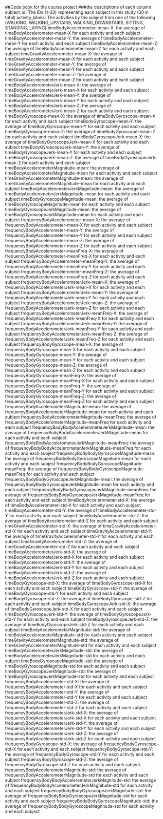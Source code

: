 ##Code book for the course project
###the descriptions of each column
subject_id: The IDs (1-30) representing each subject in this study (30 in total) 
activity_labels: The activities by the subject from one of the following (WALKING, WALKING_UPSTAIRS, WALKING_DOWNSTAIRS, SITTING, STANDING, LAYING)
timeBodyAccelerometer-mean-X:  the average of timeBodyAccelerometer-mean-X for each activity and each subject
timeBodyAccelerometer-mean-Y: the average of timeBodyAccelerometer-mean-Y for each activity and each subject
timeBodyAccelerometer-mean-Z: the average of timeBodyAccelerometer-mean-Z for each activity and each subject
timeGravityAccelerometer-mean-X: the average of timeGravityAccelerometer-mean-X for each activity and each subject
timeGravityAccelerometer-mean-Y: the average of timeGravityAccelerometer-mean-Y for each activity and each subject
timeGravityAccelerometer-mean-Z: the average of timeGravityAccelerometer-mean-Z for each activity and each subject
timeBodyAccelerometerJerk-mean-X: the average of timeBodyAccelerometerJerk-mean-X for each activity and each subject
timeBodyAccelerometerJerk-mean-Y: the average of timeBodyAccelerometerJerk-mean-Y for each activity and each subject
timeBodyAccelerometerJerk-mean-Z: the average of timeBodyAccelerometerJerk-mean-Z for each activity and each subject
timeBodyGyroscope-mean-X: the average of timeBodyGyroscope-mean-X for each activity and each subject
timeBodyGyroscope-mean-Y: the average of timeBodyGyroscope-mean-Y for each activity and each subject
timeBodyGyroscope-mean-Z: the average of timeBodyGyroscope-mean-Z for each activity and each subject
timeBodyGyroscopeJerk-mean-X: the average of timeBodyGyroscopeJerk-mean-X for each activity and each subject
timeBodyGyroscopeJerk-mean-Y: the average of timeBodyGyroscopeJerk-mean-Y for each activity and each subject
timeBodyGyroscopeJerk-mean-Z: the average of timeBodyGyroscopeJerk-mean-Z for each activity and each subject
timeBodyAccelerometerMagnitude-mean: the average of timeBodyAccelerometerMagnitude-mean for each activity and each subject
timeGravityAccelerometerMagnitude-mean: the average of timeGravityAccelerometerMagnitude-mean for each activity and each subject
timeBodyAccelerometerJerkMagnitude-mean: the average of timeBodyAccelerometerJerkMagnitude-mean for each activity and each subject
timeBodyGyroscopeMagnitude-mean: the average of timeBodyGyroscopeMagnitude-mean for each activity and each subject
timeBodyGyroscopeJerkMagnitude-mean: the average of timeBodyGyroscopeJerkMagnitude-mean for each activity and each subject
frequencyBodyAccelerometer-mean-X: the average of frequencyBodyAccelerometer-mean-X for each activity and each subject
frequencyBodyAccelerometer-mean-Y: the average of frequencyBodyAccelerometer-mean-Y for each activity and each subject
frequencyBodyAccelerometer-mean-Z: the average of frequencyBodyAccelerometer-mean-Z for each activity and each subject
frequencyBodyAccelerometer-meanFreq-X: the average of frequencyBodyAccelerometer-meanFreq-X for each activity and each subject
frequencyBodyAccelerometer-meanFreq-Y: the average of frequencyBodyAccelerometer-meanFreq-Y for each activity and each subject
frequencyBodyAccelerometer-meanFreq-Z: the average of frequencyBodyAccelerometer-meanFreq-Z for each activity and each subject
frequencyBodyAccelerometerJerk-mean-X: the average of frequencyBodyAccelerometerJerk-mean-X for each activity and each subject
frequencyBodyAccelerometerJerk-mean-Y: the average of frequencyBodyAccelerometerJerk-mean-Y for each activity and each subject
frequencyBodyAccelerometerJerk-mean-Z: the average of frequencyBodyAccelerometerJerk-mean-Z for each activity and each subject
frequencyBodyAccelerometerJerk-meanFreq-X: the average of frequencyBodyAccelerometerJerk-meanFreq-X for each activity and each subject
frequencyBodyAccelerometerJerk-meanFreq-Y: the average of frequencyBodyAccelerometerJerk-meanFreq-Y for each activity and each subject
frequencyBodyAccelerometerJerk-meanFreq-Z: the average of frequencyBodyAccelerometerJerk-meanFreq-Z for each activity and each subject
frequencyBodyGyroscope-mean-X: the average of frequencyBodyGyroscope-mean-X for each activity and each subject
frequencyBodyGyroscope-mean-Y: the average of frequencyBodyGyroscope-mean-Y for each activity and each subject
frequencyBodyGyroscope-mean-Z: the average of frequencyBodyGyroscope-mean-Z for each activity and each subject
frequencyBodyGyroscope-meanFreq-X: the average of frequencyBodyGyroscope-meanFreq-X for each activity and each subject
frequencyBodyGyroscope-meanFreq-Y: the average of frequencyBodyGyroscope-meanFreq-Y for each activity and each subject
frequencyBodyGyroscope-meanFreq-Z: the average of frequencyBodyGyroscope-meanFreq-Z for each activity and each subject
frequencyBodyAccelerometerMagnitude-mean: the average of frequencyBodyAccelerometerMagnitude-mean for each activity and each subject
frequencyBodyAccelerometerMagnitude-meanFreq: the average of frequencyBodyAccelerometerMagnitude-meanFreq for each activity and each subject
frequencyBodyBodyAccelerometerJerkMagnitude-mean: the average of frequencyBodyBodyAccelerometerJerkMagnitude-mean for each activity and each subject
frequencyBodyBodyAccelerometerJerkMagnitude-meanFreq: the average of frequencyBodyBodyAccelerometerJerkMagnitude-meanFreq for each activity and each subject
frequencyBodyBodyGyroscopeMagnitude-mean: the average of frequencyBodyBodyGyroscopeMagnitude-mean for each activity and each subject
frequencyBodyBodyGyroscopeMagnitude-meanFreq: the average of frequencyBodyBodyGyroscopeMagnitude-meanFreq for each activity and each subject
frequencyBodyBodyGyroscopeJerkMagnitude-mean: the average of frequencyBodyBodyGyroscopeJerkMagnitude-mean for each activity and each subject
frequencyBodyBodyGyroscopeJerkMagnitude-meanFreq: the average of frequencyBodyBodyGyroscopeJerkMagnitude-meanFreq for each activity and each subject
timeBodyAccelerometer-std-X: the average of timeBodyAccelerometer-std-X for each activity and each subject
timeBodyAccelerometer-std-Y: the average of timeBodyAccelerometer-std-Y for each activity and each subject
timeBodyAccelerometer-std-Z: the average of timeBodyAccelerometer-std-Z for each activity and each subject
timeGravityAccelerometer-std-X: the average of timeGravityAccelerometer-std-X for each activity and each subject
timeGravityAccelerometer-std-Y: the average of timeGravityAccelerometer-std-Y for each activity and each subject
timeGravityAccelerometer-std-Z: the average of timeGravityAccelerometer-std-Z for each activity and each subject
timeBodyAccelerometerJerk-std-X: the average of timeBodyAccelerometerJerk-std-X for each activity and each subject
timeBodyAccelerometerJerk-std-Y: the average of timeBodyAccelerometerJerk-std-Y for each activity and each subject
timeBodyAccelerometerJerk-std-Z: the average of timeBodyAccelerometerJerk-std-Z for each activity and each subject
timeBodyGyroscope-std-X: the average of timeBodyGyroscope-std-X for each activity and each subject
timeBodyGyroscope-std-Y: the average of timeBodyGyroscope-std-Y for each activity and each subject
timeBodyGyroscope-std-Z: the average of timeBodyGyroscope-std-Z for each activity and each subject
timeBodyGyroscopeJerk-std-X: the average of timeBodyGyroscopeJerk-std-X for each activity and each subject
timeBodyGyroscopeJerk-std-Y: the average of timeBodyGyroscopeJerk-std-Y for each activity and each subject
timeBodyGyroscopeJerk-std-Z: the average of timeBodyGyroscopeJerk-std-Z for each activity and each subject
timeBodyAccelerometerMagnitude-std: the average of timeBodyAccelerometerMagnitude-std for each activity and each subject
timeGravityAccelerometerMagnitude-std: the average of timeGravityAccelerometerMagnitude-std for each activity and each subject
timeBodyAccelerometerJerkMagnitude-std: the average of timeBodyAccelerometerJerkMagnitude-std for each activity and each subject
timeBodyGyroscopeMagnitude-std: the average of timeBodyGyroscopeMagnitude-std for each activity and each subject
timeBodyGyroscopeJerkMagnitude-std: the average of timeBodyGyroscopeJerkMagnitude-std for each activity and each subject
frequencyBodyAccelerometer-std-X: the average of frequencyBodyAccelerometer-std-X for each activity and each subject
frequencyBodyAccelerometer-std-Y: the average of frequencyBodyAccelerometer-std-Y for each activity and each subject
frequencyBodyAccelerometer-std-Z: the average of frequencyBodyAccelerometer-std-Z for each activity and each subject
frequencyBodyAccelerometerJerk-std-X: the average of frequencyBodyAccelerometerJerk-std-X for each activity and each subject
frequencyBodyAccelerometerJerk-std-Y: the average of frequencyBodyAccelerometerJerk-std-Y for each activity and each subject
frequencyBodyAccelerometerJerk-std-Z: the average of frequencyBodyAccelerometerJerk-std-Z for each activity and each subject
frequencyBodyGyroscope-std-X: the average of frequencyBodyGyroscope-std-X for each activity and each subject
frequencyBodyGyroscope-std-Y: the average of frequencyBodyGyroscope-std-Y for each activity and each subject
frequencyBodyGyroscope-std-Z: the average of frequencyBodyGyroscope-std-Z for each activity and each subject
frequencyBodyAccelerometerMagnitude-std: the average of frequencyBodyAccelerometerMagnitude-std for each activity and each subject
frequencyBodyBodyAccelerometerJerkMagnitude-std: the average of frequencyBodyBodyAccelerometerJerkMagnitude-std for each activity and each subject
frequencyBodyBodyGyroscopeJerkMagnitude-std: the average of frequencyBodyBodyGyroscopeJerkMagnitude-std for each activity and each subject
frequencyBodyBodyGyroscopeMagnitude-std: the average of frequencyBodyBodyGyroscopeMagnitude-std for each activity and each subject
